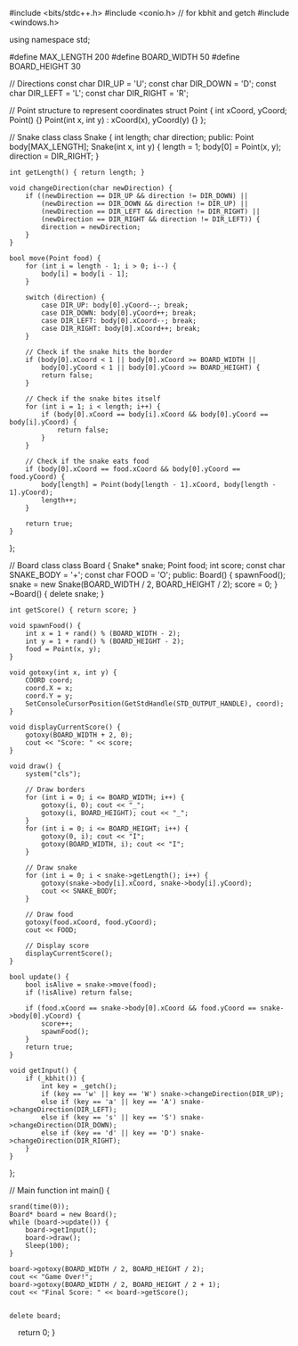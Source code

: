 #include <bits/stdc++.h>
#include <conio.h> // for kbhit and getch
#include <windows.h>

using namespace std;

#define MAX_LENGTH 200
#define BOARD_WIDTH 50
#define BOARD_HEIGHT 30

// Directions
const char DIR_UP = 'U';
const char DIR_DOWN = 'D';
const char DIR_LEFT = 'L';
const char DIR_RIGHT = 'R';

// Point structure to represent coordinates
struct Point {
    int xCoord, yCoord;
    Point() {}
    Point(int x, int y) : xCoord(x), yCoord(y) {}
};

// Snake class
class Snake {
    int length;
    char direction;
public:
    Point body[MAX_LENGTH];
    Snake(int x, int y) {
        length = 1;
        body[0] = Point(x, y);
        direction = DIR_RIGHT;
    }

    int getLength() { return length; }

    void changeDirection(char newDirection) {
        if ((newDirection == DIR_UP && direction != DIR_DOWN) ||
            (newDirection == DIR_DOWN && direction != DIR_UP) ||
            (newDirection == DIR_LEFT && direction != DIR_RIGHT) ||
            (newDirection == DIR_RIGHT && direction != DIR_LEFT)) {
            direction = newDirection;
        }
    }

    bool move(Point food) {
        for (int i = length - 1; i > 0; i--) {
            body[i] = body[i - 1];
        }

        switch (direction) {
            case DIR_UP: body[0].yCoord--; break;
            case DIR_DOWN: body[0].yCoord++; break;
            case DIR_LEFT: body[0].xCoord--; break;
            case DIR_RIGHT: body[0].xCoord++; break;
        }

        // Check if the snake hits the border
        if (body[0].xCoord < 1 || body[0].xCoord >= BOARD_WIDTH ||
            body[0].yCoord < 1 || body[0].yCoord >= BOARD_HEIGHT) {
            return false;
        }

        // Check if the snake bites itself
        for (int i = 1; i < length; i++) {
            if (body[0].xCoord == body[i].xCoord && body[0].yCoord == body[i].yCoord) {
                return false;
            }
        }

        // Check if the snake eats food
        if (body[0].xCoord == food.xCoord && body[0].yCoord == food.yCoord) {
            body[length] = Point(body[length - 1].xCoord, body[length - 1].yCoord);
            length++;
        }

        return true;
    }
};

// Board class
class Board {
    Snake* snake;
    Point food;
    int score;
    const char SNAKE_BODY = '+';
    const char FOOD = 'O';
public:
    Board() {
        spawnFood();
        snake = new Snake(BOARD_WIDTH / 2, BOARD_HEIGHT / 2);
        score = 0;
    }
    ~Board() { delete snake; }

    int getScore() { return score; }

    void spawnFood() {
        int x = 1 + rand() % (BOARD_WIDTH - 2);
        int y = 1 + rand() % (BOARD_HEIGHT - 2);
        food = Point(x, y);
    }

    void gotoxy(int x, int y) {
        COORD coord;
        coord.X = x;
        coord.Y = y;
        SetConsoleCursorPosition(GetStdHandle(STD_OUTPUT_HANDLE), coord);
    }

    void displayCurrentScore() {
        gotoxy(BOARD_WIDTH + 2, 0);
        cout << "Score: " << score;
    }

    void draw() {
        system("cls");

        // Draw borders
        for (int i = 0; i <= BOARD_WIDTH; i++) {
            gotoxy(i, 0); cout << "_";
            gotoxy(i, BOARD_HEIGHT); cout << "_";
        }
        for (int i = 0; i <= BOARD_HEIGHT; i++) {
            gotoxy(0, i); cout << "I";
            gotoxy(BOARD_WIDTH, i); cout << "I";
        }

        // Draw snake
        for (int i = 0; i < snake->getLength(); i++) {
            gotoxy(snake->body[i].xCoord, snake->body[i].yCoord);
            cout << SNAKE_BODY;
        }

        // Draw food
        gotoxy(food.xCoord, food.yCoord);
        cout << FOOD;

        // Display score
        displayCurrentScore();
    }

    bool update() {
        bool isAlive = snake->move(food);
        if (!isAlive) return false;

        if (food.xCoord == snake->body[0].xCoord && food.yCoord == snake->body[0].yCoord) {
            score++;
            spawnFood();
        }
        return true;
    }

    void getInput() {
        if (_kbhit()) {
            int key = _getch();
            if (key == 'w' || key == 'W') snake->changeDirection(DIR_UP);
            else if (key == 'a' || key == 'A') snake->changeDirection(DIR_LEFT);
            else if (key == 's' || key == 'S') snake->changeDirection(DIR_DOWN);
            else if (key == 'd' || key == 'D') snake->changeDirection(DIR_RIGHT);
        }
    }
};

// Main function
int main() {
    
    srand(time(0));
    Board* board = new Board();
    while (board->update()) {
        board->getInput();
        board->draw();
        Sleep(100);
    }
    
    board->gotoxy(BOARD_WIDTH / 2, BOARD_HEIGHT / 2);
    cout << "Game Over!";
    board->gotoxy(BOARD_WIDTH / 2, BOARD_HEIGHT / 2 + 1);
    cout << "Final Score: " << board->getScore();
   
   
    delete board;
    return 0;
}
